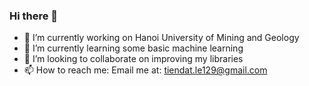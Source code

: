 ### Hi there 👋

- 🔭 I’m currently working on Hanoi University of Mining and Geology
- 🌱 I’m currently learning some basic machine learning
- 👯 I’m looking to collaborate on improving my libraries
- 📫 How to reach me: Email me at: tiendat.le129@gmail.com


